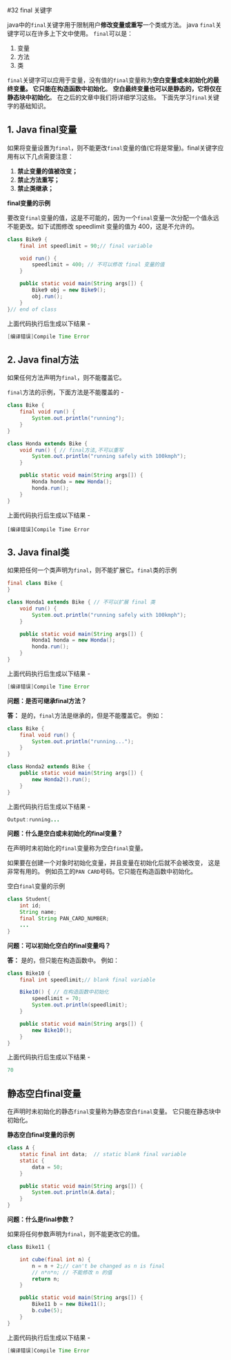#32 final 关键字



java中的`final`关键字用于限制用户**修改变量或重写**一个类或方法。 java `final`关键字可以在许多上下文中使用。 `final`可以是：

1. 变量
2. 方法
3. 类

`final`关键字可以应用于变量，没有值的`final`变量称为**空白变量或未初始化的最终变量。 它只能在构造函数中初始化**。 **空白最终变量也可以是静态的，它将仅在静态块中初始化**。 在之后的文章中我们将详细学习这些。 下面先学习`final`关键字的基础知识。

## 1. Java final变量

如果将变量设置为`final`，则不能更改`final`变量的值(它将是常量)。final关键字应用有以下几点需要注意：

1. **禁止变量的值被改变；**
2. **禁止方法重写；**
3. **禁止类继承；**

**final变量的示例**

要改变`final`变量的值，这是不可能的，因为一个`final`变量一次分配一个值永远不能更改。如下试图修改 speedlimit 变量的值为 400，这是不允许的。

```  Java
class Bike9 {
    final int speedlimit = 90;// final variable

    void run() {
        speedlimit = 400; // 不可以修改 final 变量的值
    }

    public static void main(String args[]) {
        Bike9 obj = new Bike9();
        obj.run();
    }
}// end of class
```

上面代码执行后生成以下结果 -

```  Java
[编译错误]Compile Time Error
```

## 2. Java final方法

如果任何方法声明为`final`，则不能覆盖它。

`final`方法的示例，下面方法是不能覆盖的 -

```  Java
class Bike {
    final void run() {
        System.out.println("running");
    }
}

class Honda extends Bike {
    void run() { // final方法,不可以重写
        System.out.println("running safely with 100kmph");
    }

    public static void main(String args[]) {
        Honda honda = new Honda();
        honda.run();
    }
}
```

上面代码执行后生成以下结果 -

```shell
[编译错误]Compile Time Error
```

## 3. Java final类

如果把任何一个类声明为`final`，则不能扩展它。`final`类的示例

```  Java
final class Bike {
}

class Honda1 extends Bike { // 不可以扩展 final 类
    void run() {
        System.out.println("running safely with 100kmph");
    }

    public static void main(String args[]) {
        Honda1 honda = new Honda();
        honda.run();
    }
}
```

上面代码执行后生成以下结果 -

```  Java
[编译错误]Compile Time Error
```

**问题：是否可继承final方法？**

**答：** 是的，`final`方法是继承的，但是不能覆盖它。 例如：

```  Java
class Bike {
    final void run() {
        System.out.println("running...");
    }
}

class Honda2 extends Bike {
    public static void main(String args[]) {
        new Honda2().run();
    }
}
```

上面代码执行后生成以下结果 -

```  Java
Output:running...
```

**问题：什么是空白或未初始化的final变量？**

在声明时未初始化的`final`变量称为空白`final`变量。

如果要在创建一个对象时初始化变量，并且变量在初始化后就不会被改变， 这是非常有用的。 例如员工的`PAN CARD`号码。它只能在构造函数中初始化。

空白`final`变量的示例

```  Java
class Student{  
    int id;  
    String name;  
    final String PAN_CARD_NUMBER;  
    ...  
}

```

**问题：可以初始化空白的final变量吗？**

**答：** 是的，但只能在构造函数中。 例如：

```  Java
class Bike10 {
    final int speedlimit;// blank final variable

    Bike10() { // 在构造函数中初始化
        speedlimit = 70;
        System.out.println(speedlimit);
    }

    public static void main(String args[]) {
        new Bike10();
    }
}
```

上面代码执行后生成以下结果 -

```  Java
70
```

## 静态空白final变量

在声明时未初始化的静态`final`变量称为静态空白`final`变量。 它只能在静态块中初始化。

**静态空白final变量的示例**

```  Java
class A {
    static final int data;	// static blank final variable
    static {
        data = 50;
    }

    public static void main(String args[]) {
        System.out.println(A.data);
    }
}
```

**问题：什么是final参数？**

如果将任何参数声明为`final`，则不能更改它的值。

```  Java
class Bike11 {

    int cube(final int n) {
        n = n + 2;// can't be changed as n is final
        // n*n*n; // 不能修改 n 的值
        return n;
    }

    public static void main(String args[]) {
        Bike11 b = new Bike11();
        b.cube(5);
    }
}
```

上面代码执行后生成以下结果 -

```  Java
[编译错误]Compile Time Error
```